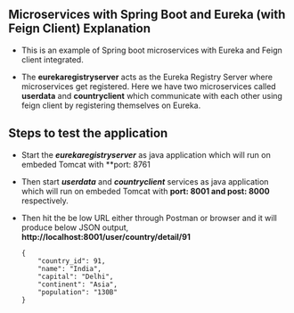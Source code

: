 ## Microservices with Spring Boot and Eureka (with Feign Client) Explanation
- This is an example of Spring boot microservices with Eureka and Feign client integrated.

- The **eurekaregistryserver** acts as the Eureka Registry Server where microservices get registered. Here we have two microservices called **userdata** and **countryclient** which communicate with each other using feign client by registering themselves on Eureka.

## Steps to test the application

- Start the ***eurekaregistryserver*** as java application which will run on embeded Tomcat with **port: 8761 

- Then start ***userdata*** and ***countryclient*** services as java application which will run on embeded Tomcat with **port: 8001 and post: 8000** respectively.

- Then hit the be low URL either through Postman or browser and it will produce below JSON output,
    **http://localhost:8001/user/country/detail/91**
    ```
    {
        "country_id": 91,
        "name": "India",
        "capital": "Delhi",
        "continent": "Asia",
        "population": "130B"
    }
